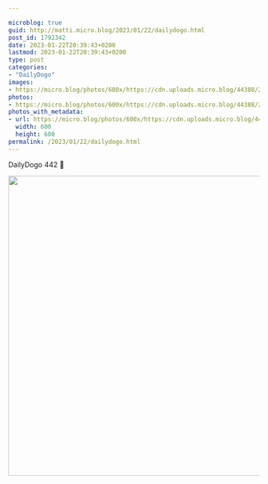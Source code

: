 ```yaml
---

microblog: true
guid: http://matti.micro.blog/2023/01/22/dailydogo.html
post_id: 1792342
date: 2023-01-22T20:39:43+0200
lastmod: 2023-01-22T20:39:43+0200
type: post
categories:
- "DailyDogo"
images:
- https://micro.blog/photos/600x/https://cdn.uploads.micro.blog/44388/2023/832d34c1cc.jpg
photos:
- https://micro.blog/photos/600x/https://cdn.uploads.micro.blog/44388/2023/832d34c1cc.jpg
photos_with_metadata:
- url: https://micro.blog/photos/600x/https://cdn.uploads.micro.blog/44388/2023/832d34c1cc.jpg
  width: 600
  height: 600
permalink: /2023/01/22/dailydogo.html
---
```

DailyDogo 442 🐶

<img src="/media/uploads/2023/832d34c1cc.jpg" width="600" height="600" alt="" />
